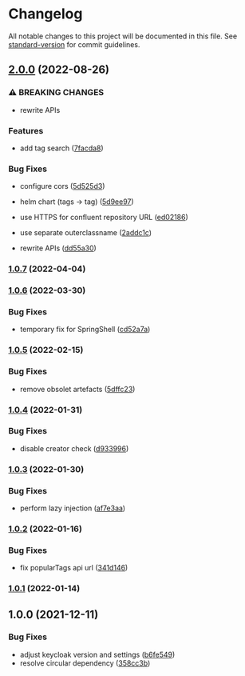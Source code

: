 # Changelog

All notable changes to this project will be documented in this file. See [standard-version](https://github.com/conventional-changelog/standard-version) for commit guidelines.

## [2.0.0](https://github.com/innovation-hub-bergisches-rheinland/prox-tag-service/compare/v1.0.7...v2.0.0) (2022-08-26)


### ⚠ BREAKING CHANGES

* rewrite APIs

### Features

* add tag search ([7facda8](https://github.com/innovation-hub-bergisches-rheinland/prox-tag-service/commit/7facda874c631f55976c94f1142fc4731dd1a52e))


### Bug Fixes

* configure cors ([5d525d3](https://github.com/innovation-hub-bergisches-rheinland/prox-tag-service/commit/5d525d30a691674d06bb936734ddbd80bb9d530e))
* helm chart (tags -> tag) ([5d9ee97](https://github.com/innovation-hub-bergisches-rheinland/prox-tag-service/commit/5d9ee9787bf58d57f888076c990d4833060fd5f4))
* use HTTPS for confluent repository URL ([ed02186](https://github.com/innovation-hub-bergisches-rheinland/prox-tag-service/commit/ed021862ec0e67a1ad30ce07145df3e2f440885d))
* use separate outerclassname ([2addc1c](https://github.com/innovation-hub-bergisches-rheinland/prox-tag-service/commit/2addc1cafc13d25cf2bfbc98ec2530c94f64e4b4))


* rewrite APIs ([dd55a30](https://github.com/innovation-hub-bergisches-rheinland/prox-tag-service/commit/dd55a30619e2b4c91887a6bc07c90b988554e6cc))

### [1.0.7](https://github.com/innovation-hub-bergisches-rheinland/prox-tag-service/compare/v1.0.6...v1.0.7) (2022-04-04)

### [1.0.6](https://github.com/innovation-hub-bergisches-rheinland/prox-tag-service/compare/v1.0.5...v1.0.6) (2022-03-30)


### Bug Fixes

* temporary fix for SpringShell ([cd52a7a](https://github.com/innovation-hub-bergisches-rheinland/prox-tag-service/commit/cd52a7a35187e4821e18434312118f2b8d76ed1b))

### [1.0.5](https://github.com/innovation-hub-bergisches-rheinland/prox-tag-service/compare/v1.0.4...v1.0.5) (2022-02-15)


### Bug Fixes

* remove obsolet artefacts ([5dffc23](https://github.com/innovation-hub-bergisches-rheinland/prox-tag-service/commit/5dffc230e725880dcaeb89c98c1d6ca17bfe086c))

### [1.0.4](https://github.com/innovation-hub-bergisches-rheinland/prox-tag-service/compare/v1.0.3...v1.0.4) (2022-01-31)


### Bug Fixes

* disable creator check ([d933996](https://github.com/innovation-hub-bergisches-rheinland/prox-tag-service/commit/d933996c8b6d72d44f66a941ea4b4181185d415c))

### [1.0.3](https://github.com/innovation-hub-bergisches-rheinland/prox-tag-service/compare/v1.0.2...v1.0.3) (2022-01-30)


### Bug Fixes

* perform lazy injection ([af7e3aa](https://github.com/innovation-hub-bergisches-rheinland/prox-tag-service/commit/af7e3aa9069d19eedab4426cac17a6c1c65df1e6))

### [1.0.2](https://github.com/innovation-hub-bergisches-rheinland/prox-tag-service/compare/v1.0.1...v1.0.2) (2022-01-16)


### Bug Fixes

* fix popularTags api url ([341d146](https://github.com/innovation-hub-bergisches-rheinland/prox-tag-service/commit/341d1465ceac9d33f4d2efda9ae14a98f3cdf8d0))

### [1.0.1](https://github.com/innovation-hub-bergisches-rheinland/prox-tag-service/compare/v1.0.0...v1.0.1) (2022-01-14)

## 1.0.0 (2021-12-11)

### Bug Fixes

- adjust keycloak version and settings ([b6fe549](https://github.com/innovation-hub-bergisches-rheinland/prox-tag-service/commit/b6fe549559f83a052e0e2d8a2c28aefd2b5434b7))
- resolve circular dependency ([358cc3b](https://github.com/innovation-hub-bergisches-rheinland/prox-tag-service/commit/358cc3be119558c8099466dcb837425e8cd24ac2))
